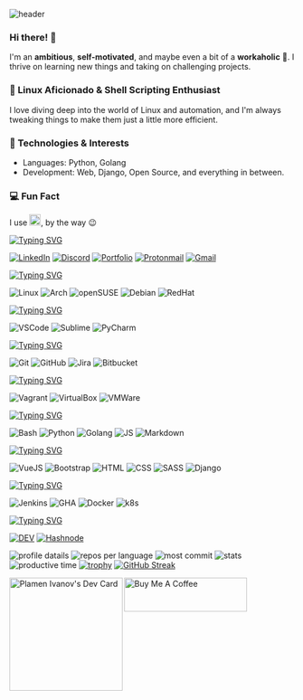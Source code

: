 ![header](https://capsule-render.vercel.app/api?type=venom&height=300&color=gradient&text=DevOps%20@%20Strypes&reversal=false&textBg=false&fontColor=bf9b36&fontAlign=25&fontAlignY=88&descAlign=50&descAlignY=50&fontSize=50)

<!-- # *Junior DevOps Engineer @ [Strypes](https://strypes.eu/)* -->

<!-- # [![Typing SVG](https://readme-typing-svg.herokuapp.com?size=23&color=F72634&background=FFEFEC00&vCenter=true&lines=DevOps+@+Strypes)](https://git.io/typing-svg) -->

### Hi there! 👋

I'm an **ambitious**, **self-motivated**, and maybe even a bit of a **workaholic** 🎯. I thrive on learning new things and taking on challenging projects.

### 🐧 Linux Aficionado & Shell Scripting Enthusiast

I love diving deep into the world of Linux and automation, and I'm always tweaking things to make them just a little more efficient.

### 🔧 Technologies & Interests

- Languages: Python, Golang
- Development: Web, Django, Open Source, and everything in between.

### 💻 Fun Fact

I use <img src="https://cdn0.iconfinder.com/data/icons/flat-round-system/512/archlinux-512.png" width="20px" height="20px">, by the way 😉

[![Typing SVG](https://readme-typing-svg.herokuapp.com?size=18&color=2435F7&background=FFEFEC00&vCenter=true&lines=🌐+Connect+with+Me)](https://git.io/typing-svg)

[![LinkedIn](https://img.icons8.com/?size=48&id=xuvGCOXi8Wyg&format=png)](https://www.linkedin.com/in/plamen-ivanov-33a851226/)
[![Discord](https://img.icons8.com/?size=48&id=2mIgusGquJFz&format=png)](https://discord.com/users/325912532143570944)
[![Portfolio](https://img.icons8.com/?size=48&id=111139&format=png)](https://k1lgor.github.io/hugo-portfolio/)
[![Protonmail](https://img.icons8.com/?size=48&id=82aYkgJax8kO&format=png)](mailto:plamen_iv@protonmail.com)
[![Gmail](https://img.icons8.com/?size=48&id=qyRpAggnV0zH&format=png)](mailto:paco.iwanow@gmail.com)

[![Typing SVG](https://readme-typing-svg.herokuapp.com?size=18&color=F71A49&background=FFEFEC00&vCenter=true&lines=🖥️+Operating+Systems)](https://git.io/typing-svg)

![Linux](https://img.icons8.com/?size=48&id=17842&format=png)
![Arch](https://img.icons8.com/?size=48&id=wAP66KkT7fgn&format=png)
![openSUSE](https://img.icons8.com/?size=48&id=17848&format=png&color=000000)
![Debian](https://img.icons8.com/?size=48&id=17838&format=png&color=000000)
![RedHat](https://img.icons8.com/?size=48&id=17847&format=png&color=000000)

[![Typing SVG](https://readme-typing-svg.herokuapp.com?size=18&color=F79924&background=FFEFEC00&vCenter=true&lines=🛠️+IDEs+n+Editors)](https://git.io/typing-svg)

![VSCode](https://img.icons8.com/?size=48&id=0OQR1FYCuA9f&format=png)
![Sublime](https://img.icons8.com/?size=48&id=6RHskkZGRABM&format=png)
![PyCharm](https://img.icons8.com/?size=48&id=117121&format=png&color=000000)

[![Typing SVG](https://readme-typing-svg.herokuapp.com?size=18&color=F7EE24&background=FFEFEC00&vCenter=true&lines=🔧+Version+Control)](https://git.io/typing-svg)

![Git](https://img.icons8.com/?size=48&id=20906&format=png)
![GitHub](https://img.icons8.com/?size=48&id=fmFqQmR0UdsR&format=png)
![Jira](https://img.icons8.com/?size=48&id=oROcPah5ues6&format=png)
![Bitbucket](https://img.icons8.com/?size=48&id=x2g9nPCwQPOn&format=png)

[![Typing SVG](https://readme-typing-svg.herokuapp.com?size=18&color=57f542&background=FFEFEC00&vCenter=true&lines=🌐+Virtualization)](https://git.io/typing-svg)

![Vagrant](https://img.icons8.com/?size=48&id=3PDHRxGw69aG&format=png)
![VirtualBox](https://img.icons8.com/?size=48&id=38792&format=png)
![VMWare](https://img.icons8.com/?size=48&id=sFFBQN8kzSOS&format=png)

[![Typing SVG](https://readme-typing-svg.herokuapp.com?size=18&color=24F7E0&background=FFEFEC00&vCenter=true&lines=💻+Languages)](https://git.io/typing-svg)

![Bash](https://img.icons8.com/?size=48&id=8gWOBXY72Osj&format=png)
![Python](https://img.icons8.com/?size=48&id=13441&format=png)
![Golang](https://img.icons8.com/?size=48&id=44442&format=png)
![JS](https://img.icons8.com/?size=48&id=108784&format=png)
![Markdown](https://img.icons8.com/?size=48&id=21812&format=png)

[![Typing SVG](https://readme-typing-svg.herokuapp.com?size=18&color=E727F7&background=FFEFEC00&vCenter=true&lines=🖼️+Frontend+n+Frameworks)](https://git.io/typing-svg)

![VueJS](https://img.icons8.com/?size=48&id=rY6agKizO9eb&format=png)
![Bootstrap](https://img.icons8.com/?size=48&id=84710&format=png)
![HTML](https://img.icons8.com/?size=48&id=20909&format=png)
![CSS](https://img.icons8.com/?size=48&id=21278&format=png)
![SASS](https://img.icons8.com/?size=48&id=QBqFNfPPB2Kx&format=png)
![Django](https://img.icons8.com/?size=48&id=IuuVVwsdTi2v&format=png&color=000000)

[![Typing SVG](https://readme-typing-svg.herokuapp.com?size=18&color=ff1bbc&background=FFEFEC00&vCenter=true&lines=🔄+CI/CD+n+Containers)](https://git.io/typing-svg)

![Jenkins](https://img.icons8.com/?size=48&id=39292&format=png)
![GHA](https://assets.streamlinehq.com/image/private/w_48,h_48,ar_1/f_auto/v1/icons/logos/githubactions-y25war1i0v99ou2bcsq9a.png/githubactions-vk7d38wrs9nhxf2zytqd9h.png?_a=DAJFJtWIZAAC)
![Docker](https://img.icons8.com/?size=48&id=cdYUlRaag9G9&format=png)
![k8s](https://img.icons8.com/?size=48&id=cvzmaEA4kC0o&format=png&color=000000)

[![Typing SVG](https://readme-typing-svg.herokuapp.com?size=18&color=9427F7&background=FFEFEC00&vCenter=true&lines=📝+Content+Creation)](https://git.io/typing-svg)

[![DEV](https://img.icons8.com/?size=48&id=Sf2NuZRCVuaE&format=png)](https://dev.to/k1lgor)
[![Hashnode](https://img.icons8.com/?size=48&id=HnB8zGOh5xgd&format=png)](https://k1lgor.hashnode.dev/)

<!-- ![Snake animation](https://github.com/k1lgor/k1lgor/blob/output/github-contribution-grid-snake.svg) -->

![profile datails](https://github-profile-summary-cards.vercel.app/api/cards/profile-details?username=k1lgor&theme=dracula)
![repos per language](https://github-profile-summary-cards.vercel.app/api/cards/repos-per-language?username=k1lgor&theme=dracula)
![most commit](https://github-profile-summary-cards.vercel.app/api/cards/most-commit-language?username=k1lgor&theme=dracula)
![stats](https://github-profile-summary-cards.vercel.app/api/cards/stats?username=k1lgor&theme=dracula)
![productive time](https://github-profile-summary-cards.vercel.app/api/cards/productive-time?username=k1lgor&theme=dracula)
[![trophy](https://github-profile-trophy.vercel.app/?username=k1lgor&row=1&theme=dracula)](https://github.com/ryo-ma/github-profile-trophy)
[![GitHub Streak](http://github-readme-streak-stats.herokuapp.com?user=k1lgor&theme=dracula&date_format=j%20M%5B%20Y%5D)](https://git.io/streak-stats)

<img align="left" src="https://api.daily.dev/devcards/c49a9b883d1245b1b61ead54015bcf1e.png?r=u70" width="200" alt="Plamen Ivanov's Dev Card"/>

<a href="https://www.buymeacoffee.com/k1lgor" target="_blank"><img src="https://cdn.buymeacoffee.com/buttons/v2/default-yellow.png" alt="Buy Me A Coffee" style="height: 60px !important;width: 217px !important;" ></a>
